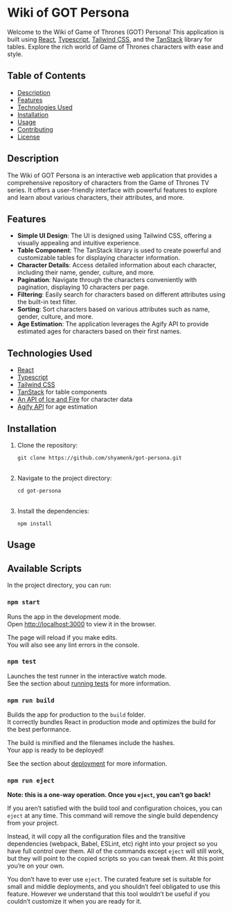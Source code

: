 # Wiki of GOT Persona

Welcome to the Wiki of Game of Thrones (GOT) Persona! This application is built using [React](https://react.dev/), [Typescript](https://www.typescriptlang.org/), [Tailwind CSS](https://tailwindcss.com/), and the [TanStack](https://tanstack.com/table/v8) library for tables. Explore the rich world of Game of Thrones characters with ease and style.

## Table of Contents

- [Description]()
- [Features]()
- [Technologies Used]()
- [Installation]()
- [Usage]()
- [Contributing]()
- [License]()

## Description

The Wiki of GOT Persona is an interactive web application that provides a comprehensive repository of characters from the Game of Thrones TV series. It offers a user-friendly interface with powerful features to explore and learn about various characters, their attributes, and more.

## Features

- **Simple UI Design**: The UI is designed using Tailwind CSS, offering a visually appealing and intuitive experience.
- **Table Component**: The TanStack library is used to create powerful and customizable tables for displaying character information.
- **Character Details**: Access detailed information about each character, including their name, gender, culture, and more.
- **Pagination**: Navigate through the characters conveniently with pagination, displaying 10 characters per page.
- **Filtering**: Easily search for characters based on different attributes using the built-in text filter.
- **Sorting**: Sort characters based on various attributes such as name, gender, culture, and more.
- **Age Estimation**: The application leverages the Agify API to provide estimated ages for characters based on their first names.

## Technologies Used

- [React](https://react.dev/)
- [Typescript](https://www.typescriptlang.org/)
- [Tailwind CSS](https://tailwindcss.com/)
- [TanStack](https://tanstack.com/) for table components
- [An API of Ice and Fire](https://anapioficeandfire.com/ "‌") for character data
- [Agify API](https://agify.io/) for age estimation

## Installation

1. Clone the repository:
   ```shell
   git clone https://github.com/shyamenk/got-persona.git
   ```
   ‌
2. Navigate to the project directory:
   ```shell
   cd got-persona
   ```
   ‌
3. Install the dependencies:
   ```shell
   npm install
   ```

## Usage

## Available Scripts

In the project directory, you can run:

### `npm start`

Runs the app in the development mode.\
Open [http://localhost:3000](http://localhost:3000) to view it in the browser.

The page will reload if you make edits.\
You will also see any lint errors in the console.

### `npm test`

Launches the test runner in the interactive watch mode.\
See the section about [running tests](https://facebook.github.io/create-react-app/docs/running-tests) for more information.

### `npm run build`

Builds the app for production to the `build` folder.\
It correctly bundles React in production mode and optimizes the build for the best performance.

The build is minified and the filenames include the hashes.\
Your app is ready to be deployed!

See the section about [deployment](https://facebook.github.io/create-react-app/docs/deployment) for more information.

### `npm run eject`

**Note: this is a one-way operation. Once you `eject`, you can’t go back!**

If you aren’t satisfied with the build tool and configuration choices, you can `eject` at any time. This command will remove the single build dependency from your project.

Instead, it will copy all the configuration files and the transitive dependencies (webpack, Babel, ESLint, etc) right into your project so you have full control over them. All of the commands except `eject` will still work, but they will point to the copied scripts so you can tweak them. At this point you’re on your own.

You don’t have to ever use `eject`. The curated feature set is suitable for small and middle deployments, and you shouldn’t feel obligated to use this feature. However we understand that this tool wouldn’t be useful if you couldn’t customize it when you are ready for it.
